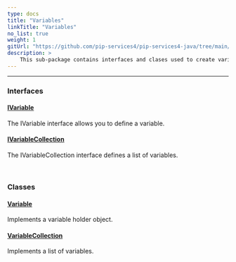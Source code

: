 ```yaml
---
type: docs
title: "Variables"
linkTitle: "Variables"
no_list: true
weight: 1
gitUrl: "https://github.com/pip-services4/pip-services4-java/tree/main/pip-services4-expressions-java"
description: >
    This sub-package contains interfaces and clases used to create variables and collections of variables.
---
```

---
<div class="module-body"> 

### Interfaces

#### [IVariable](ivariable)
The IVariable interface allows you to define a variable.

#### [IVariableCollection](ivariable_collection)
The IVariableCollection interface defines a list of variables.

<br>

### Classes

#### [Variable](variable)
Implements a variable holder object.

#### [VariableCollection](variable_collection)
Implements a list of variables.


</div>

